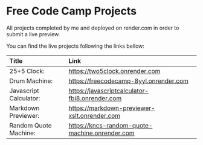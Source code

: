 # Free Code Camp Projects

All projects completed by me and deployed on render.com in order to submit a live preview.

You can find the live projects following the links bellow:

| Title                  | Link                                           |
| :--------------------- | :--------------------------------------------- |
| 25+5 Clock:            | https://two5clock.onrender.com                 |
| Drum Machine:          | https://freecodecamp-8yyl.onrender.com         |
| Javascript Calculator: | https://javascriptcalculator-fbi8.onrender.com |
| Markdown Previewer:    | https://markdown-previewer-xslt.onrender.com   |
| Random Quote Machine:  | https://kncs-random-quote-machine.onrender.com |
